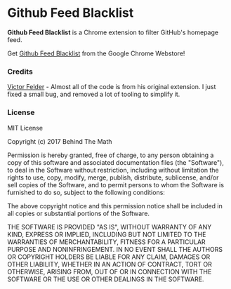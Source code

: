 # Github Feed Blacklist

**Github Feed Blacklist** is a Chrome extension to filter GitHub's homepage feed.

Get [Github Feed Blacklist](https://chrome.google.com/webstore/detail/jdkhepkbillldijjgkhacflljaancmof/) from the Google Chrome Webstore!

### Credits

[Victor Felder](https://github.com/vhf/github-feed-blacklist) - Almost all of the code is from his original extension. I just fixed a small bug, and removed a lot of tooling to simplify it.

### License

MIT License

Copyright (c) 2017 Behind The Math

Permission is hereby granted, free of charge, to any person obtaining a copy
of this software and associated documentation files (the "Software"), to deal
in the Software without restriction, including without limitation the rights
to use, copy, modify, merge, publish, distribute, sublicense, and/or sell
copies of the Software, and to permit persons to whom the Software is
furnished to do so, subject to the following conditions:

The above copyright notice and this permission notice shall be included in all
copies or substantial portions of the Software.

THE SOFTWARE IS PROVIDED "AS IS", WITHOUT WARRANTY OF ANY KIND, EXPRESS OR
IMPLIED, INCLUDING BUT NOT LIMITED TO THE WARRANTIES OF MERCHANTABILITY,
FITNESS FOR A PARTICULAR PURPOSE AND NONINFRINGEMENT. IN NO EVENT SHALL THE
AUTHORS OR COPYRIGHT HOLDERS BE LIABLE FOR ANY CLAIM, DAMAGES OR OTHER
LIABILITY, WHETHER IN AN ACTION OF CONTRACT, TORT OR OTHERWISE, ARISING FROM,
OUT OF OR IN CONNECTION WITH THE SOFTWARE OR THE USE OR OTHER DEALINGS IN THE
SOFTWARE.